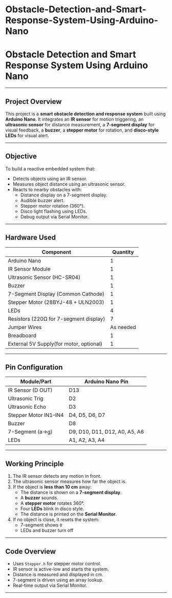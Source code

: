 # Obstacle-Detection-and-Smart-Response-System-Using-Arduino-Nano
#  Obstacle Detection and Smart Response System Using Arduino Nano

---

##  Project Overview

This project is a **smart obstacle detection and response system** built using **Arduino Nano**. It integrates an **IR sensor** for motion triggering, an **ultrasonic sensor** for distance measurement, a **7-segment display** for visual feedback, a **buzzer**, a **stepper motor** for rotation, and **disco-style LEDs** for visual alert.

---

##  Objective

To build a reactive embedded system that:
- Detects objects using an IR sensor.
- Measures object distance using an ultrasonic sensor.
- Reacts to nearby obstacles with:
  - Distance display on a 7-segment display.
  - Audible buzzer alert.
  - Stepper motor rotation (360°).
  - Disco light flashing using LEDs.
  - Debug output via Serial Monitor.

---

##  Hardware Used

| Component                              | Quantity |
|----------------------------------------|----------|
| Arduino Nano                           | 1        |
| IR Sensor Module                       | 1        |
| Ultrasonic Sensor (HC-SR04)            | 1        |
| Buzzer                                 | 1        |
| 7-Segment Display (Common Cathode)     | 1        |
| Stepper Motor (28BYJ-48 + ULN2003)     | 1        |
| LEDs                                   | 4        |
| Resistors (220Ω for 7-segment display) | 7        |
| Jumper Wires                           | As needed|
| Breadboard                             | 1        |
| External 5V Supply(for motor, optional)| 1        |

---

##  Pin Configuration

| Module/Part          | Arduino Nano Pin              |
|----------------------|-------------------------------|
| IR Sensor (D OUT)    | D13                           |
| Ultrasonic Trig      | D2                            |
| Ultrasonic Echo      | D3                            |
| Stepper Motor IN1–IN4| D4, D5, D6, D7                |
| Buzzer               | D8                            |
| 7-Segment (a→g)      | D9, D10, D11, D12, A0, A5, A6 |
| LEDs                 | A1, A2, A3, A4                |


---

##  Working Principle

1. The IR sensor detects any motion in front.
2. The ultrasonic sensor measures how far the object is.
3. If the object is **less than 10 cm** away:
   - The distance is shown on a **7-segment display**.
   - A **buzzer** sounds.
   - A **stepper motor** rotates 360°.
   - Four **LEDs** blink in disco style.
   - The distance is printed on the **Serial Monitor**.
4. If no object is close, it resets the system:
   - 7-segment shows `0`
   - LEDs and buzzer turn off

---

##  Code Overview

- Uses `Stepper.h` for stepper motor control.
- IR sensor is active-low and starts the system.
- Distance is measured and displayed in cm.
- 7-segment is driven using an array lookup.
- Real-time output via Serial Monitor.


---

